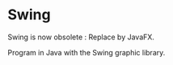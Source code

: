 # Swing
Swing is now obsolete : Replace by JavaFX.

Program in Java with the Swing graphic library.
